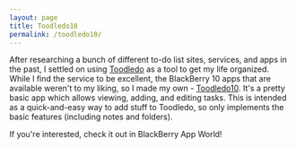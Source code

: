 ```yaml
---
layout: page
title: Toodledo10
permalink: /toodledo10/
---
```


After researching a bunch of different to-do list sites, services, and apps in the past, I settled on using [Toodledo](http://www.toodledo.com) as a tool to get my life organized. While I find the service to be excellent, the BlackBerry 10 apps that are available weren't to my liking, so I made my own - [Toodledo10](http://www.ryantmer.com/toodledo10). It's a pretty basic app which allows viewing, adding, and editing tasks. This is intended as a quick-and-easy way to add stuff to Toodledo, so only implements the basic features (including notes and folders).

If you're interested, check it out in BlackBerry App World!